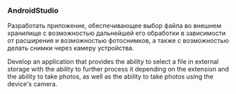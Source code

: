### AndroidStudio

Разработать приложение, обеспечивающее выбор файла во внешнем хранилище с возможностью дальнейшей его обработки в зависимости от расширения и возможностью фотоснимков, а также с возможностью делать снимки через камеру устройства.

Develop an application that provides the ability to select a file in external storage with the ability to further process it depending on the extension and the ability to take photos, as well as the ability to take photos using the device's camera.
